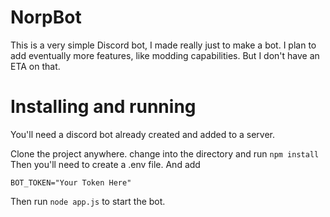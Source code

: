 ﻿# NorpBot
This is a very simple Discord bot, I made really just to make a bot.
I plan to add eventually more features, like modding capabilities. But I don't have an ETA on that.

# Installing and running
You'll need a discord bot already created and added to a server.

Clone the project anywhere.
change into the directory and run ```npm install```
Then you'll need to create a .env file. And add
```
BOT_TOKEN="Your Token Here"
```
Then run ```node app.js``` to start the bot.
